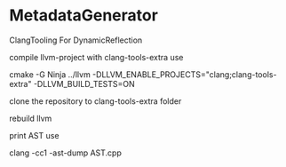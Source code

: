 # MetadataGenerator
ClangTooling For DynamicReflection

compile llvm-project with clang-tools-extra use

cmake -G Ninja ../llvm -DLLVM_ENABLE_PROJECTS="clang;clang-tools-extra" -DLLVM_BUILD_TESTS=ON

clone the repository to clang-tools-extra folder

rebuild llvm

print AST use

clang -cc1 -ast-dump AST.cpp

